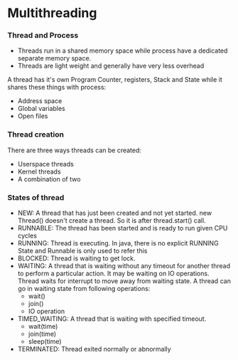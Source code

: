 # Multithreading

### Thread and Process
* Threads run in a shared memory space while process have a dedicated separate memory space.
* Threads are light weight and generally have very less overhead

A thread has it's own Program Counter, registers, Stack and State while it shares these things with process:
* Address space
* Global variables
* Open files

### Thread creation
There are three ways threads can be created:
* Userspace threads
* Kernel threads
* A combination of two

### States of thread
* NEW: A thread that has just been created and not yet started. new Thread() doesn't create a thread. So it is after thread.start() call.
* RUNNABLE: The thread has been started and is ready to run given CPU cycles
* RUNNING: Thread is executing. In java, there is no explicit RUNNING State and Runnable is only used to refer this
* BLOCKED: Thread is waiting to get lock.
* WAITING: A thread that is waiting without any timeout for another thread to perform a particular action. It may be waiting on IO operations. Thread waits for interrupt to move away from waiting state. A thread can go in waiting state from following operations:
    - wait()
    - join()
    - IO operation
* TIMED_WAITING: A thread that is waiting with specified timeout. 
    - wait(time)
    - join(time)
    - sleep(time)
* TERMINATED: Thread exited normally or abnormally
